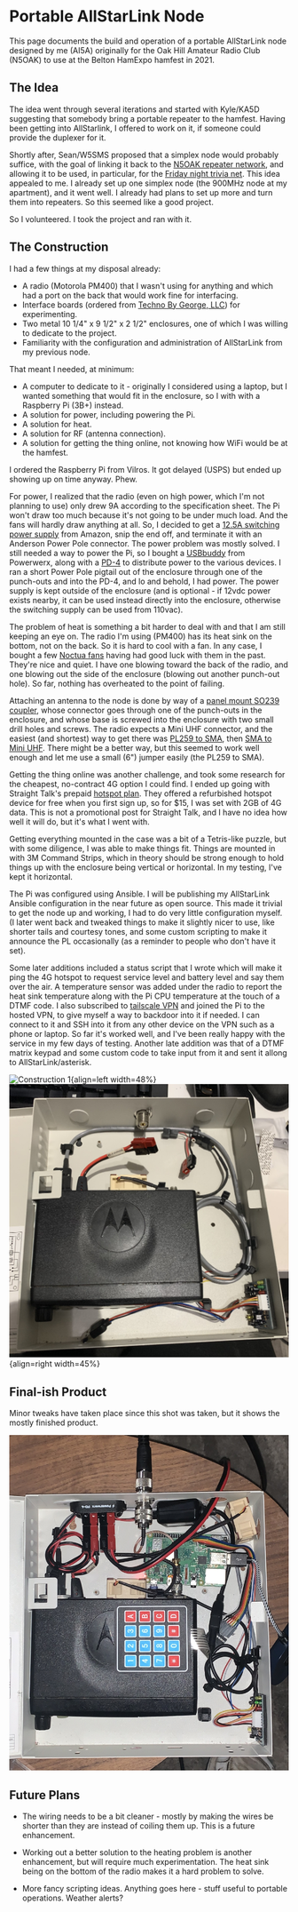 # Portable AllStarLink Node

This page documents the build and operation of a portable AllStarLink node
designed by me (AI5A) originally for the Oak Hill Amateur Radio Club (N5OAK) to
use at the Belton HamExpo hamfest in 2021.

## The Idea

The idea went through several iterations and started with Kyle/KA5D suggesting
that somebody bring a portable repeater to the hamfest. Having been getting into
AllStarlink, I offered to work on it, if someone could provide the duplexer for
it.

Shortly after, Sean/W5SMS proposed that a simplex node would probably suffice,
with the goal of linking it back to the
[N5OAK repeater network](https://n5oak.org/repeaters), and allowing it to be
used, in particular, for the
[Friday night trivia net](https://wz5bbs.com/trivia/). This idea appealed to
me. I already set up one simplex node (the 900MHz node at my apartment), and it
went well. I already had plans to set up more and turn them into repeaters. So
this seemed like a good project.

So I volunteered. I took the project and ran with it.

## The Construction

I had a few things at my disposal already:

* A radio (Motorola PM400) that I wasn't using for anything and which had a port
  on the back that would work fine for interfacing.
* Interface boards (ordered from
  [Techno By George, LLC](https://technobygeorge.com/)) for experimenting.
* Two metal 10 1/4" x 9 1/2" x 2 1/2" enclosures, one of which I was willing to
  dedicate to the project.
* Familiarity with the configuration and administration of AllStarLink from my
  previous node.

That meant I needed, at minimum:

* A computer to dedicate to it - originally I considered using a laptop, but I
  wanted something that would fit in the enclosure, so I with with a Raspberry
  Pi (3B+) instead.
* A solution for power, including powering the Pi.
* A solution for heat.
* A solution for RF (antenna connection).
* A solution for getting the thing online, not knowing how WiFi would be at the
  hamfest.

I ordered the Raspberry Pi from Vilros. It got delayed (USPS) but ended up
showing up on time anyway. Phew.

For power, I realized that the radio (even on high power, which I'm not planning
to use) only drew 9A according to the specification sheet. The Pi won't draw too
much because it's not going to be under much load. And the fans will hardly draw
anything at all. So, I decided to get a
[12.5A switching power supply](https://www.amazon.com/gp/product/B08CZKJCZ6)
from Amazon, snip the end off, and terminate it with an Anderson Power Pole
connector. The power problem was mostly solved. I still needed a way to power
the Pi, so I bought a
[USBbuddy](https://powerwerx.com/usbbuddy-powerpole-usb-converter-device-charger)
from Powerwerx, along with a
[PD-4](https://powerwerx.com/4-position-powerpole-distribution-block) to
distribute power to the various devices. I ran a short Power Pole pigtail out of
the enclosure through one of the punch-outs and into the PD-4, and lo and
behold, I had power. The power supply is kept outside of the enclosure (and is
optional - if 12vdc power exists nearby, it can be used instead directly into
the enclosure, otherwise the switching supply can be used from 110vac).

The problem of heat is something a bit harder to deal with and that I am still
keeping an eye on. The radio I'm using (PM400) has its heat sink on the bottom,
not on the back. So it is hard to cool with a fan. In any case, I bought a few
[Noctua fans](https://www.amazon.com/gp/product/B072JK9GX6) having had good luck
with them in the past. They're nice and quiet. I have one blowing toward the
back of the radio, and one blowing out the side of the enclosure (blowing out
another punch-out hole). So far, nothing has overheated to the point of
failing.

Attaching an antenna to the node is done by way of a
[panel mount SO239 coupler](https://www.amazon.com/gp/product/B014MCCYM8), whose
connector goes through one of the punch-outs in the enclosure, and whose base is
screwed into the enclosure with two small drill holes and screws. The radio
expects a Mini UHF connector, and the easiest (and shortest) way to get there
was [PL259 to SMA](https://www.amazon.com/gp/product/B00COWFD6I/), then
[SMA to Mini UHF](https://www.amazon.com/gp/product/B014KQ1B0W). There might be
a better way, but this seemed to work well enough and let me use a small (6")
jumper easily (the PL259 to SMA).

Getting the thing online was another challenge, and took some research for the
cheapest, no-contract 4G option I could find. I ended up going with
Straight Talk's prepaid
[hotspot plan](https://www.straighttalk.com/plans/hotspots). They offered a
refurbished hotspot device for free when you first sign up, so for $15, I was
set with 2GB of 4G data. This is not a promotional post for Straight Talk, and I
have no idea how well it will do, but it's what I went with.

Getting everything mounted in the case was a bit of a Tetris-like puzzle, but
with some diligence, I was able to make things fit. Things are mounted in with
3M Command Strips, which in theory should be strong enough to hold things up
with the enclosure being vertical or horizontal. In my testing, I've kept it
horizontal.

The Pi was configured using Ansible. I will be publishing my AllStarLink Ansible
configuration in the near future as open source. This made it trivial to get the
node up and working, I had to do very little configuration myself. (I later went
back and tweaked things to make it slightly nicer to use, like shorter tails and
courtesy tones, and some custom scripting to make it announce the PL
occasionally (as a reminder to people who don't have it set).

Some later additions included a status script that I wrote which will make it
ping the 4G hotspot to request service level and battery level and say them over
the air. A temperature sensor was added under the radio to report the heat sink
temperature along with the Pi CPU temperature at the touch of a DTMF code. I
also subscribed to [tailscale VPN](https://tailscale.com/) and joined the Pi to
the hosted VPN, to give myself a way to backdoor into it if needed. I can
connect to it and SSH into it from any other device on the VPN such as a phone
or laptop. So far it's worked well, and I've been really happy with the service
in my few days of testing. Another late addition was that of a DTMF matrix
keypad and some custom code to take input from it and sent it allong to
AllStarLink/asterisk.

![Construction 1](/images/portable-1.jpg){align=left width=48%}
![Construction 2](/images/portable-2.jpg){align=right width=45%}

<!-- ugh -->
<div style="clear: both"></div>
<!-- /ugh -->

## Final-ish Product

Minor tweaks have taken place since this shot was taken, but it shows the mostly
finished product.

![Final-ish product](/images/portable-3.jpg)

## Future Plans

* The wiring needs to be a bit cleaner - mostly by making the wires be shorter
  than they are instead of coiling them up. This is a future enhancement.

* Working out a better solution to the heating problem is another enhancement,
  but will require much experimentation. The heat sink being on the bottom of
  the radio makes it a hard problem to solve.

* More fancy scripting ideas. Anything goes here - stuff useful to portable
  operations. Weather alerts?
